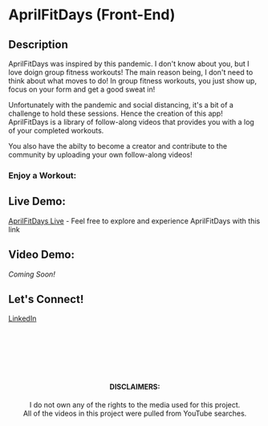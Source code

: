 # AprilFitDays (Front-End)

<div align="center">
<!-- <img
    src="https://github.com/aprilfaithdays/StyleMe-Front-End/blob/master/src/Visuals/welcome-banner.png"
    width="100%"
  /> -->
</div>

## Description
AprilFitDays was inspired by this pandemic. I don't know about you, but I love doign group fitness workouts!
The main reason being, I don't need to think about what moves to do! In group fitness workouts, you just show up,
focus on your form and get a good sweat in! 

Unfortunately with the pandemic and social distancing, it's a bit of a challenge to hold these sessions. 
Hence the creation of this app! AprilFitDays is a library of follow-along videos that provides you with a log
of your completed workouts.

You also have the abilty to become a creator and contribute to the community by uploading your own follow-along videos!


### Enjoy a Workout:
<!-- <div align="center">
<img
    src="https://github.com/aprilfaithdays/StyleMe-Front-End/blob/master/src/Visuals/createOutfit.gif"
    width="100%"
  />
</div> -->

## Live Demo: 
[AprilFitDays Live](https://aprilfitdays.netlify.app/) - Feel free to explore and experience AprilFitDays with this link 

## Video Demo:
<!-- [AprilFitDays Walkthrough](https://youtu.be/SUtbYjUhQDU) - Here's a quick walkthrough of what you can do with the AprilFitDays site -->
<em>Coming Soon!</em>

## Let's Connect!
[LinkedIn](https://www.linkedin.com/in/april-escobar/) 

<br/><br/><br/><br/><br/>
<div align="center">

#### DISCLAIMERS:
I do not own any of the rights to the media used for this project. <br/>
All of the videos in this project were pulled from YouTube searches.<br/>
</div>